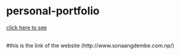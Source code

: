 # personal-portfolio

[click here to see](https://s1o2n3a4.github.io/personal-portfolio/)

<br>
#this is the link of the website
(http://www.sonaangdembe.com.np/)

